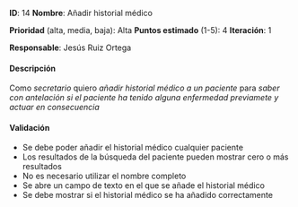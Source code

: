 **ID**: 14
**Nombre**: Añadir historial médico

**Prioridad** (alta, media, baja): Alta
**Puntos estimado** (1-5): 4
**Iteración**: 1

**Responsable**: Jesús Ruiz Ortega

#### Descripción

Como *secretario* quiero *añadir historial médico a un paciente* para *saber con antelación si el paciente ha tenido alguna enfermedad previamete y actuar en consecuencia*

#### Validación

* Se debe poder añadir el historial médico cualquier paciente
* Los resultados de la búsqueda del paciente pueden mostrar cero o más resultados
* No es necesario utilizar el nombre completo
* Se abre un campo de texto en el que se añade el historial médico
* Se debe mostrar si el historial médico se ha añadido correctamente
